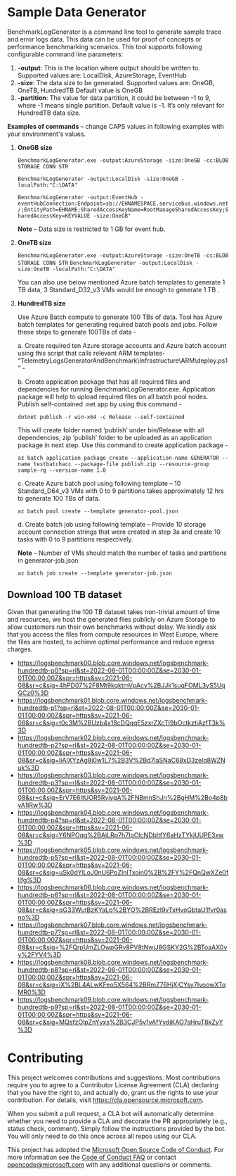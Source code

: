 # Sample Data Generator 
BenchmarkLogGenerator is a command line tool to generate sample trace and error logs data. This data can be used for proof of concepts or performance benchmarking scenarios. This tool supports following configurable command line parameters:
1. **-output**: This is the location where output should be written to. 
Supported values are: LocalDisk, AzureStorage, EventHub
2. **-size**: The data size to be generated. 
Supported values are: OneGB, OneTB, HundredTB 
Default value is OneGB
3. **-partition**: The value for data partition, it could be between -1 to 9, where -1 means single partition. Default value is -1. It’s only relevant for HundredTB data size.

**Examples of commands** – change CAPS values in following examples with your environment's values.
1. **OneGB size**

    `BenchmarkLogGenerator.exe -output:AzureStorage -size:OneGB -cc:BLOB STORAGE CONN STR`

    `BenchmarkLogGenerator -output:LocalDisk -size:OneGB -localPath:"C:\DATA"`

    `BenchmarkLogGenerator -output:EventHub -eventHubConnection:Endpoint=sb://EHNAMESPACE.servicebus.windows.net/;EntityPath=EHNAME;SharedAccessKeyName=RootManageSharedAccessKey;SharedAccessKey=KEYVALUE -size:OneGB"`

    **Note** – Data size is restricted to 1 GB for event hub.

2. **OneTB size**

    `BenchmarkLogGenerator.exe -output:AzureStorage -size:OneTB -cc:BLOB STORAGE CONN STR`
    `BenchmarkLogGenerator -output:LocalDisk -size:OneTB -localPath:"C:\DATA"`

    You can also use below mentioned Azure batch templates to generate 1 TB data, 3 Standard_D32_v3 VMs would be enough to generate 1 TB .

3. **HundredTB size**

    Use Azure Batch compute to generate 100 TBs of data. Tool has Azure batch templates for generating required batch pools and jobs. 
    Follow these steps to generate 100TBs of data -

    a. Create required ten Azure storage accounts and Azure batch account using this script that calls relevant ARM templates-
    “TelemetryLogsGeneratorAndBenchmark\Infrastructure\ARM\deploy.ps1” -

    b. Create application package that has all required files and dependencies for running BenchmarkLogGenerator.exe. Application package will help to upload required files on
    all batch pool nodes.
    Publish self-contained .net app by using this command -

    `dotnet publish -r win-x64 -c Release --self-contained`

    This will create folder named ‘publish’ under bin/Release with all dependencies, zip ‘publish’ folder to be uploaded as an application package in next step.
    Use this command to create application package -

    `az batch application package create --application-name GENERATOR --name testbatchacc --package-file publish.zip --resource-group sample-rg --version-name 1.0`

    c. Create Azure batch pool using following template –
    10 Standard_D64_v3 VMs with 0 to 9 partitions takes approximately 12 hrs to generate 100 TBs of data. 
   

    `az batch pool create --template generator-pool.json`

    d. Create batch job using following template –
    Provide 10 storage account connection strings that were created in step 3a and create 10 tasks with 0 to 9 partitions respectively.
    
     **Note** – Number of VMs should match the number of tasks and partitions in generator-job.json

    `az batch job create --template generator-job.json`

## Download 100 TB dataset
Given that generating the 100 TB dataset takes non-trivial amount of time and resources, we host the generated files publicly on Azure Storage to allow customers run their own benchmarks without delay. We kindly ask that you access the files from compute resources in West Europe, where the files are hosted, to achieve optimal performance and reduce egress charges.

* <https://logsbenchmark00.blob.core.windows.net/logsbenchmark-hundredtb-p0?sp=rl&st=2022-08-01T00:00:00Z&se=2030-01-01T00:00:00Z&spr=https&sv=2021-06-08&sr=c&sig=4hPD07%2F8Mt9kqktmVpAcy%2BJJk1suqFOML3yS5UqGCz0%3D>
* <https://logsbenchmark01.blob.core.windows.net/logsbenchmark-hundredtb-p1?sp=rl&st=2022-08-01T00:00:00Z&se=2030-01-01T00:00:00Z&spr=https&sv=2021-06-08&sr=c&sig=t0c3M%2BUzb4x18cDQqqE5zxrZXcTI9bOctkztiAzfT3k%3D>
* <https://logsbenchmark02.blob.core.windows.net/logsbenchmark-hundredtb-p2?sp=rl&st=2022-08-01T00:00:00Z&se=2030-01-01T00:00:00Z&spr=https&sv=2021-06-08&sr=c&sig=liAlXYzAg8i0w1L7%2B3V%2Bd7laSNaC68xD3zelq8WZNuk%3D>
* <https://logsbenchmark03.blob.core.windows.net/logsbenchmark-hundredtb-p3?sp=rl&st=2022-08-01T00:00:00Z&se=2030-01-01T00:00:00Z&spr=https&sv=2021-06-08&sr=c&sig=ErV7E6ItUOR5RyjygA%2FNBmnShJn%2BgHM%2Bo4p8bvA1IRw%3D>
* <https://logsbenchmark04.blob.core.windows.net/logsbenchmark-hundredtb-p4?sp=rl&st=2022-08-01T00:00:00Z&se=2030-01-01T00:00:00Z&spr=https&sv=2021-06-08&sr=c&sig=Y6NPOqg%2BAjLRp7h7IpOlcNDbltfY6aHzTYkjUUPE3xw%3D>
* <https://logsbenchmark05.blob.core.windows.net/logsbenchmark-hundredtb-p5?sp=rl&st=2022-08-01T00:00:00Z&se=2030-01-01T00:00:00Z&spr=https&sv=2021-06-08&sr=c&sig=uSk0dYlLoJ0nU6PoZInITxoin0%2B%2FY%2FQnQwXZe0flIfg%3D>
* <https://logsbenchmark06.blob.core.windows.net/logsbenchmark-hundredtb-p6?sp=rl&st=2022-08-01T00:00:00Z&se=2030-01-01T00:00:00Z&spr=https&sv=2021-06-08&sr=c&sig=qG33WutBzKYaLp%2BYO%2BREzl9vTxHvoGbtaU1fyr0asno%3D>
* <https://logsbenchmark07.blob.core.windows.net/logsbenchmark-hundredtb-p7?sp=rl&st=2022-08-01T00:00:00Z&se=2030-01-01T00:00:00Z&spr=https&sv=2021-06-08&sr=c&sig=%2FQrpUmZLOwpGRv8PV8tNwjJ8GSKY2G%2BToaAX0vy%2FYV4%3D>
* <https://logsbenchmark08.blob.core.windows.net/logsbenchmark-hundredtb-p8?sp=rl&st=2022-08-01T00:00:00Z&se=2030-01-01T00:00:00Z&spr=https&sv=2021-06-08&sr=c&sig=iX%2BL4ALwKFeo5X564%2BRmZ76HjXjCYsy7IvoowXTqMR0%3D>
* <https://logsbenchmark09.blob.core.windows.net/logsbenchmark-hundredtb-p9?sp=rl&st=2022-08-01T00:00:00Z&se=2030-01-01T00:00:00Z&spr=https&sv=2021-06-08&sr=c&sig=MQsfzOlpZnYyxs%2B3CJP5v1vAfYydjKAO7sHruT8kZyY%3D>


# Contributing

This project welcomes contributions and suggestions.  Most contributions require you to agree to a
Contributor License Agreement (CLA) declaring that you have the right to, and actually do, grant us
the rights to use your contribution. For details, visit https://cla.opensource.microsoft.com.

When you submit a pull request, a CLA bot will automatically determine whether you need to provide
a CLA and decorate the PR appropriately (e.g., status check, comment). Simply follow the instructions
provided by the bot. You will only need to do this once across all repos using our CLA.

This project has adopted the [Microsoft Open Source Code of Conduct](https://opensource.microsoft.com/codeofconduct/).
For more information see the [Code of Conduct FAQ](https://opensource.microsoft.com/codeofconduct/faq/) or
contact [opencode@microsoft.com](mailto:opencode@microsoft.com) with any additional questions or comments.
